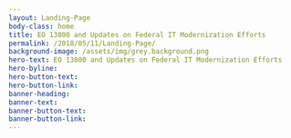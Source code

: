 ```yaml
---
layout: Landing-Page
body-class: home
title: EO 13800 and Updates on Federal IT Modernization Efforts
permalink: /2018/05/11/Landing-Page/
background-image: /assets/img/grey.background.png
hero-text: EO 13800 and Updates on Federal IT Modernization Efforts
hero-byline:
hero-button-text: 
hero-button-link: 
banner-heading: 
banner-text: 
banner-button-text: 
banner-button-link: 
---
```


